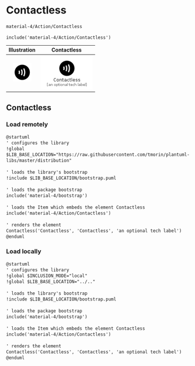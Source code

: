 # Contactless


```text
material-4/Action/Contactless
```

```text
include('material-4/Action/Contactless')
```



| Illustration | Contactless |
| :---: | :---: |
| ![illustration for Illustration](../../material-4/Action/Contactless.png) | ![illustration for Contactless](../../material-4/Action/Contactless.Local.png) |




## Contactless

### Load remotely
```plantuml
@startuml
' configures the library
!global $LIB_BASE_LOCATION="https://raw.githubusercontent.com/tmorin/plantuml-libs/master/distribution"

' loads the library's bootstrap
!include $LIB_BASE_LOCATION/bootstrap.puml

' loads the package bootstrap
include('material-4/bootstrap')

' loads the Item which embeds the element Contactless
include('material-4/Action/Contactless')

' renders the element
Contactless('Contactless', 'Contactless', 'an optional tech label')
@enduml
```

### Load locally
```plantuml
@startuml
' configures the library
!global $INCLUSION_MODE="local"
!global $LIB_BASE_LOCATION="../.."

' loads the library's bootstrap
!include $LIB_BASE_LOCATION/bootstrap.puml

' loads the package bootstrap
include('material-4/bootstrap')

' loads the Item which embeds the element Contactless
include('material-4/Action/Contactless')

' renders the element
Contactless('Contactless', 'Contactless', 'an optional tech label')
@enduml
```

